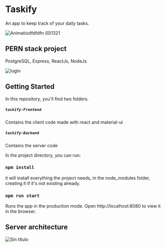 # Taskify
An app to keep track of your  daily tasks.

![Animatiodfdfdfn (0)1321](https://user-images.githubusercontent.com/61666884/147265296-24f8aa42-b62a-4fcb-85e2-4f2b4796267c.gif)

## PERN stack project
PostgreSQL, Express, ReactJs, NodeJs

![logIn](https://user-images.githubusercontent.com/61666884/147266160-43cca4bf-7a01-4ffa-9abd-3b341944a1bd.jpg)

## Getting Started 

In this repository, you'll find two folders.
##### `taskify-Frontend`
Contains the client code made with react and material-ui

##### `taskify-Backend`
Contains the server code


In the project directory, you can run:

### `npm install`
it will install everything the project needs, in the node_modules folder, creating it if it's not existing already.

### `npm run start`
Runs the app in the production mode.
Open http://localhost:8080 to view it in the browser.

## Server architecture

![Sin título](https://user-images.githubusercontent.com/61666884/147269843-3aaaa43a-0438-4475-8639-f1034024e374.jpg)
